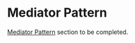 # Mediator Pattern

[Mediator Pattern](https://addyosmani.com/resources/essentialjsdesignpatterns/book/#mediatorpatternjavascript) section to be completed.
